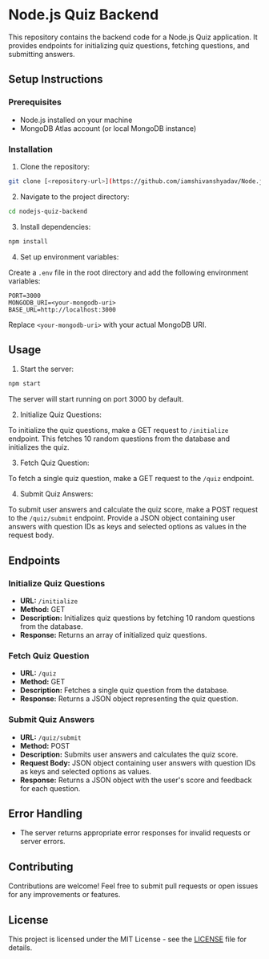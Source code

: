 # Node.js Quiz Backend

This repository contains the backend code for a Node.js Quiz application. It provides endpoints for initializing quiz questions, fetching questions, and submitting answers.

## Setup Instructions

### Prerequisites

- Node.js installed on your machine
- MongoDB Atlas account (or local MongoDB instance)

### Installation

1. Clone the repository:

```bash
git clone [<repository-url>](https://github.com/iamshivanshyadav/Node.js-Quiz)
```

2. Navigate to the project directory:

```bash
cd nodejs-quiz-backend
```

3. Install dependencies:

```bash
npm install
```

4. Set up environment variables:

Create a `.env` file in the root directory and add the following environment variables:

```plaintext
PORT=3000
MONGODB_URI=<your-mongodb-uri>
BASE_URL=http://localhost:3000
```

Replace `<your-mongodb-uri>` with your actual MongoDB URI.

## Usage

1. Start the server:

```bash
npm start
```

The server will start running on port 3000 by default.

2. Initialize Quiz Questions:

To initialize the quiz questions, make a GET request to `/initialize` endpoint. This fetches 10 random questions from the database and initializes the quiz.

3. Fetch Quiz Question:

To fetch a single quiz question, make a GET request to the `/quiz` endpoint.

4. Submit Quiz Answers:

To submit user answers and calculate the quiz score, make a POST request to the `/quiz/submit` endpoint. Provide a JSON object containing user answers with question IDs as keys and selected options as values in the request body.

## Endpoints

### Initialize Quiz Questions

- **URL:** `/initialize`
- **Method:** GET
- **Description:** Initializes quiz questions by fetching 10 random questions from the database.
- **Response:** Returns an array of initialized quiz questions.

### Fetch Quiz Question

- **URL:** `/quiz`
- **Method:** GET
- **Description:** Fetches a single quiz question from the database.
- **Response:** Returns a JSON object representing the quiz question.

### Submit Quiz Answers

- **URL:** `/quiz/submit`
- **Method:** POST
- **Description:** Submits user answers and calculates the quiz score.
- **Request Body:** JSON object containing user answers with question IDs as keys and selected options as values.
- **Response:** Returns a JSON object with the user's score and feedback for each question.

## Error Handling

- The server returns appropriate error responses for invalid requests or server errors.

## Contributing

Contributions are welcome! Feel free to submit pull requests or open issues for any improvements or features.

## License

This project is licensed under the MIT License - see the [LICENSE](LICENSE) file for details.
